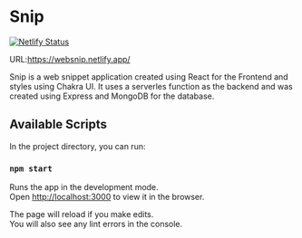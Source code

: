 # Snip

[![Netlify Status](https://api.netlify.com/api/v1/badges/2ba01bcd-7492-4113-87a4-d8fa48ce707f/deploy-status)](https://app.netlify.com/sites/websnip/deploys)

URL:https://websnip.netlify.app/

Snip is a web snippet application created using React for the Frontend and styles using Chakra UI. It uses a serverles function as the backend and was created using Express and MongoDB for the database.

## Available Scripts

In the project directory, you can run:

### `npm start`

Runs the app in the development mode.\
Open [http://localhost:3000](http://localhost:3000) to view it in the browser.

The page will reload if you make edits.\
You will also see any lint errors in the console.

